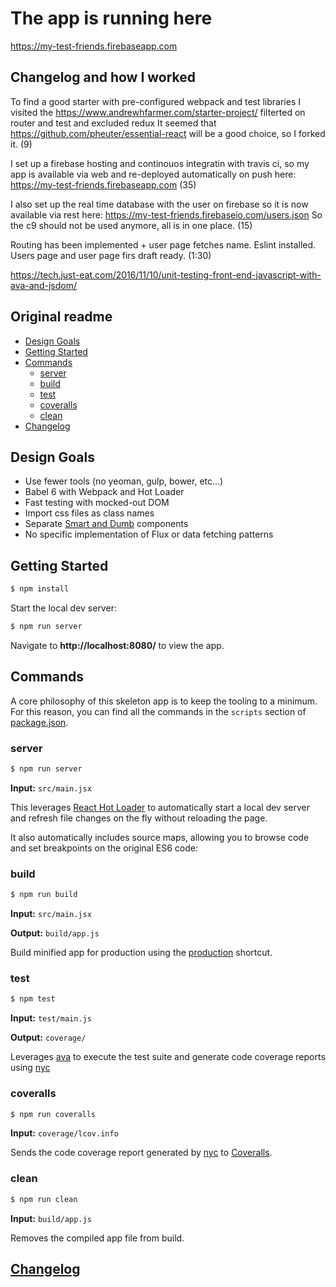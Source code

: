 
# The app is running here
https://my-test-friends.firebaseapp.com


## Changelog and how I worked

To find a good starter with pre-configured webpack and test libraries I visited the
https://www.andrewhfarmer.com/starter-project/
filterted on router and test and excluded redux
It seemed that https://github.com/pheuter/essential-react will be a good choice, so I forked it.
(9)

I set up a firebase hosting and continouos integratin with travis ci, so my app is available via web and re-deployed automatically on push here:
https://my-test-friends.firebaseapp.com
(35)

I also set up the real time database with the user on firebase so it is now available via rest here:
https://my-test-friends.firebaseio.com/users.json
So the c9 should not be used anymore, all is in one place.
(15)

Routing has been implemented + user page fetches name. Eslint installed.
Users page and user page firs draft ready.
(1:30)

https://tech.just-eat.com/2016/11/10/unit-testing-front-end-javascript-with-ava-and-jsdom/



## Original readme

- [Design Goals](#design-goals)
- [Getting Started](#getting-started)
- [Commands](#commands)
  - [server](#server)
  - [build](#build)
  - [test](#test)
  - [coveralls](#coveralls)
  - [clean](#clean)
- [Changelog](#changelog)

## Design Goals

- Use fewer tools (no yeoman, gulp, bower, etc...)
- Babel 6 with Webpack and Hot Loader
- Fast testing with mocked-out DOM
- Import css files as class names
- Separate [Smart and Dumb](https://medium.com/@dan_abramov/smart-and-dumb-components-7ca2f9a7c7d0) components
- No specific implementation of Flux or data fetching patterns


## Getting Started

```sh
$ npm install
```

Start the local dev server:

```sh
$ npm run server
```

Navigate to **http://localhost:8080/** to view the app.

## Commands

A core philosophy of this skeleton app is to keep the tooling to a minimum. For this reason, you can find all the commands in the `scripts` section of [package.json](package.json).

### server

```sh
$ npm run server
```

**Input:** `src/main.jsx`

This leverages [React Hot Loader](https://github.com/gaearon/react-hot-loader) to automatically start a local dev server and refresh file changes on the fly without reloading the page.

It also automatically includes source maps, allowing you to browse code and set breakpoints on the original ES6 code:

### build

```sh
$ npm run build
```

**Input:** `src/main.jsx`

**Output:** `build/app.js`

Build minified app for production using the [production](http://webpack.github.io/docs/cli.html#production-shortcut-p) shortcut.

### test

```sh
$ npm test
```

**Input:** `test/main.js`

**Output:** `coverage/`

Leverages [ava](https://github.com/sindresorhus/ava) to execute the test suite and generate code coverage reports using [nyc](https://github.com/bcoe/nyc)

### coveralls

```sh
$ npm run coveralls
```

**Input:** `coverage/lcov.info`

Sends the code coverage report generated by [nyc](https://github.com/bcoe/nyc) to [Coveralls](http://coveralls.io/).

### clean

```sh
$ npm run clean
```

**Input:** `build/app.js`

Removes the compiled app file from build.

## [Changelog](CHANGELOG.md)
